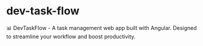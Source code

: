 # dev-task-flow
📊 DevTaskFlow - A task management web app built with Angular. Designed to streamline your workflow and boost productivity.
